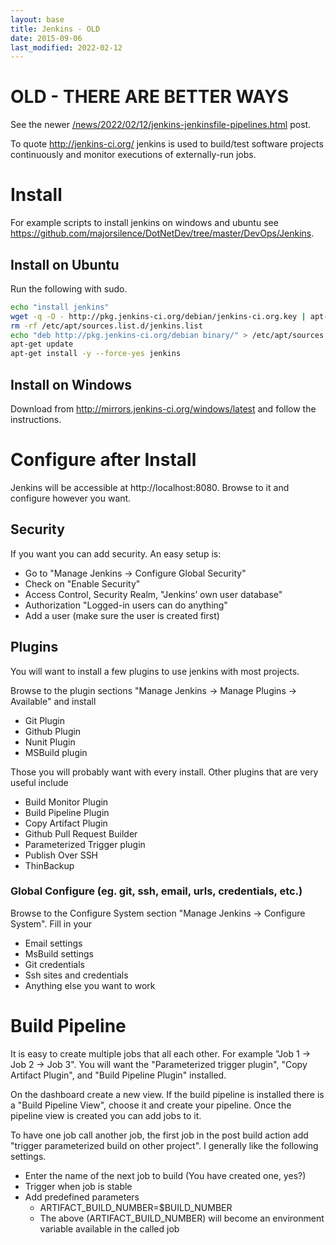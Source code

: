 ```yaml
---
layout: base
title: Jenkins - OLD
date: 2015-09-06
last_modified: 2022-02-12
---
```



# OLD - THERE ARE BETTER WAYS

See the newer [/news/2022/02/12/jenkins-jenkinsfile-pipelines.html](/news/2022/02/12/jenkins-jenkinsfile-pipelines.html) post.

To quote http://jenkins-ci.org/ jenkins is used to build/test software projects continuously and monitor executions of externally-run jobs.

# Install
For example scripts to install jenkins on windows and ubuntu see https://github.com/majorsilence/DotNetDev/tree/master/DevOps/Jenkins.

## Install on Ubuntu
Run the following with sudo.

```bash
echo "install jenkins"
wget -q -O - http://pkg.jenkins-ci.org/debian/jenkins-ci.org.key | apt-key add -
rm -rf /etc/apt/sources.list.d/jenkins.list
echo "deb http://pkg.jenkins-ci.org/debian binary/" > /etc/apt/sources.list.d/jenkins.list
apt-get update
apt-get install -y --force-yes jenkins
```

## Install on Windows
Download from http://mirrors.jenkins-ci.org/windows/latest and follow the instructions.

# Configure after Install
Jenkins will be accessible at http://localhost:8080.  Browse to it and configure however you want.

## Security
If you want you can add security.  An easy setup is:

* Go to "Manage Jenkins -> Configure Global Security"
* Check on "Enable Security"
* Access Control, Security Realm, "Jenkins’ own user database"
* Authorization "Logged-in users can do anything"
* Add a user (make sure the user is created first)

## Plugins
You will want to install a few plugins to use jenkins with most projects.

Browse to the plugin sections "Manage Jenkins -> Manage Plugins -> Available" and install

* Git Plugin
* Github Plugin
* Nunit Plugin
* MSBuild plugin

Those you will probably want with every install.  Other plugins that are very useful include

* Build Monitor Plugin
* Build Pipeline Plugin
* Copy Artifact Plugin
* Github Pull Request Builder
* Parameterized Trigger plugin
* Publish Over SSH
* ThinBackup

### Global Configure (eg. git, ssh, email, urls, credentials, etc.)

Browse to the Configure System section "Manage Jenkins -> Configure System".  Fill in your

* Email settings
* MsBuild settings
* Git credentials
* Ssh sites and credentials
* Anything else you want to work

# Build Pipeline
It is easy to create multiple jobs that all each other.  For example "Job 1 -> Job 2 -> Job 3".  You will want the "Parameterized trigger plugin", "Copy Artifact Plugin", and "Build Pipeline Plugin" installed.

On the dashboard create a new view.  If the build pipeline is installed there is a "Build Pipeline View", choose it and create your pipeline.  Once the pipeline view is created you can add jobs to it.

To have one job call another job, the first job in the post build action add "trigger parameterized build on other project".  I generally like the following settings.

* Enter the name of the next job to build (You have created one, yes?)
* Trigger when job is stable
* Add predefined parameters 
    * ARTIFACT_BUILD_NUMBER=$BUILD_NUMBER
    * The above (ARTIFACT_BUILD_NUMBER) will become an environment variable available in the called job
